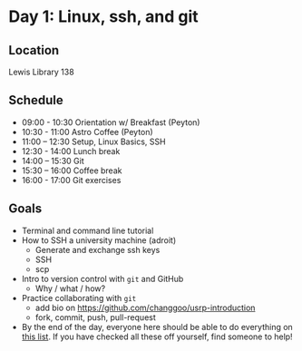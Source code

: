 # Day 1: Linux, ssh, and git

## Location

Lewis Library 138

## Schedule

- 09:00 - 10:30 Orientation w/ Breakfast (Peyton)
- 10:30 - 11:00 Astro Coffee (Peyton)
- 11:00 – 12:30 Setup, Linux Basics, SSH
- 12:30 - 14:00 Lunch break
- 14:00 – 15:30 Git
- 15:30 – 16:00 Coffee break
- 16:00 - 17:00 Git exercises

## Goals


* Terminal and command line tutorial
* How to SSH a university machine (adroit)
	* Generate and exchange ssh keys
	* SSH
	* scp
* Intro to version control with `git` and GitHub
	* Why / what / how?
* Practice collaborating with `git`
	* add bio on https://github.com/changgoo/usrp-introduction
	* fork, commit, push, pull-request
* By the end of the day, everyone here should be able to do everything on [this list](CHECKLIST.md). If you have checked all these off yourself, find someone to help!  
